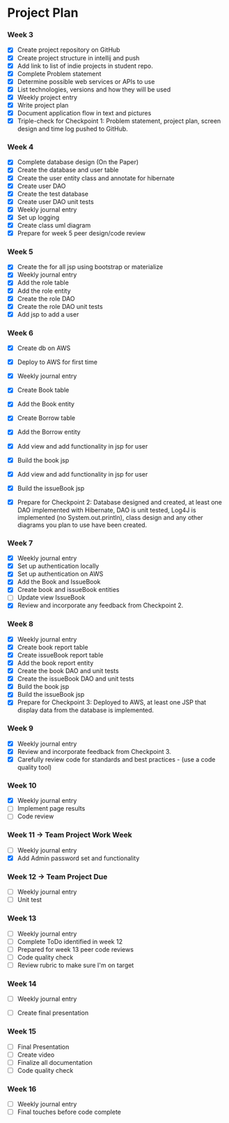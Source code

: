 
# Project Plan

### Week 3
- [X] Create project repository on GitHub
- [X] Create project structure in intellij and push
- [X] Add link to list of indie projects in student repo.
- [X] Complete Problem statement
- [X] Determine possible web services or APIs to use
- [X] List technologies, versions and how they will be used
- [X] Weekly project entry
- [X] Write project plan
- [X] Document application flow in text and pictures
- [X] Triple-check for Checkpoint 1: Problem statement, project plan, screen design and time log pushed to GitHub.

### Week 4
- [X] Complete database design (On the Paper)
- [X] Create the database and user table
- [X] Create the user entity class and annotate for hibernate
- [X] Create user DAO
- [X] Create the test database
- [X] Create user DAO unit tests
- [X] Weekly journal entry
- [X] Set up logging
- [X] Create class uml diagram
- [X] Prepare for week 5 peer design/code review

### Week 5
- [X] Create the for all jsp using bootstrap or materialize
- [X] Weekly journal entry
- [X] Add the role table
- [X] Add the role entity
- [X] Create the role DAO
- [X] Create the role DAO unit tests
- [X] Add jsp to add a user

### Week 6
- [X] Create db on AWS
- [X] Deploy to AWS for first time
- [X] Weekly journal entry
- [X] Create Book table
- [X] Add the Book entity
- [X] Create Borrow table
- [X] Add the Borrow entity
- [X] Add view and add functionality in jsp for user
- [X] Build the book jsp
- [X] Add view and add functionality in jsp for user
- [X] Build the issueBook jsp
- [X] Prepare for Checkpoint 2: Database designed and created, at least one DAO implemented with Hibernate, 
DAO is unit tested, Log4J is implemented (no System.out.println), class design and any other diagrams you plan
to use have been created.


### Week 7
- [X] Weekly journal entry
- [X] Set up authentication locally
- [X] Set up authentication on AWS
- [X] Add the Book and IssueBook
- [X] Create book and issueBook entities
- [ ] Update view IssueBook 
- [X] Review and incorporate any feedback from Checkpoint 2.

### Week 8
- [X] Weekly journal entry
- [X] Create book report table
- [X] Create issueBook report table
- [X] Add the book report entity
- [X] Create the book DAO and unit tests
- [X] Create the issueBook DAO and unit tests
- [X] Build the book jsp
- [X] Build the issueBook jsp
- [X] Prepare for Checkpoint 3: Deployed to AWS, at least one JSP that display data from the database is implemented.

### Week 9
- [X] Weekly journal entry
- [X] Review and incorporate feedback from Checkpoint 3.
- [X] Carefully review code for standards and best practices - (use a code quality tool)

### Week 10
- [X] Weekly journal entry
- [ ] Implement page results
- [ ] Code review

### Week 11 -> Team Project Work Week
- [ ] Weekly journal entry
- [X] Add Admin password set and functionality 

### Week 12 -> Team Project Due
- [ ] Weekly journal entry
- [ ] Unit test

### Week 13
- [ ] Weekly journal entry
- [ ] Complete ToDo identified in week 12
- [ ] Prepared for week 13 peer code reviews
- [ ] Code quality check
- [ ] Review rubric to make sure I'm on target

### Week 14
- [ ] Weekly journal entry
- [ ] Create final presentation


### Week 15
- [ ] Final Presentation
- [ ] Create video
- [ ] Finalize all documentation
- [ ] Code quality check

### Week 16
- [ ] Weekly journal entry
- [ ] Final touches before code complete